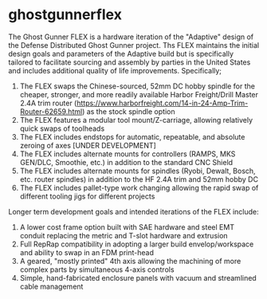 # ghostgunnerflex

The Ghost Gunner FLEX is a hardware iteration of the "Adaptive" design of the Defense Distributed Ghost Gunner project. Ths FLEX maintains the initial design goals and parameters of the Adaptive build but is specifically tailored to facilitate sourcing and assembly by parties in the United States and includes additional quality of life improvements. Specifically;

1. The FLEX swaps the Chinese-sourced, 52mm DC hobby spindle for the cheaper, stronger, and more readily available Harbor Freight/Drill Master 2.4A trim router (https://www.harborfreight.com/14-in-24-Amp-Trim-Router-62659.html) as the stock spindle option
2. The FLEX features a modular tool mount/Z-carriage, allowing relatively quick swaps of toolheads
3. The FLEX includes endstops for automatic, repeatable, and absolute zeroing of axes [UNDER DEVELOPMENT]
4. The FLEX includes alternate mounts for controllers (RAMPS, MKS GEN/DLC, Smoothie, etc.) in addition to the standard CNC Shield 
5. The FLEX includes alternate mounts for spindles (Ryobi, Dewalt, Bosch, etc. router spindles) in addition to the HF 2.4A trim and 52mm hobby DC 
6. The FLEX includes pallet-type work changing allowing the rapid swap of different tooling jigs for different projects

Longer term development goals and intended iterations of the FLEX include:

1. A lower cost frame option built with SAE hardware and steel EMT conduit replacing the metric and T-slot hardware and extrusion
2. Full RepRap compatibility in adopting a larger build envelop/workspace and ability to swap in an FDM print-head
3. A geared, "mostly printed" 4th axis allowing the machining of more complex parts by simultaneous 4-axis controls
4. Simple, hand-fabricated enclosure panels with vacuum and streamlined cable management
